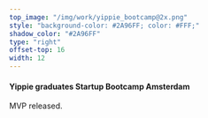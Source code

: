 ```yaml
---
top_image: "/img/work/yippie_bootcamp@2x.png"
style: "background-color: #2A96FF; color: #FFF;"
shadow_color: "#2A96FF"
type: "right"
offset-top: 16
width: 12
---
```

#### Yippie graduates Startup Bootcamp Amsterdam
MVP released.
